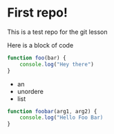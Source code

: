 # First repo!

This is a test repo for the git lesson

Here is a block of code
```javascript
function foo(bar) {
    console.log("Hey there")
}
```

- an
- unordere
- list

```javascript
function foobar(arg1, arg2) {
    console.log("Hello Foo Bar)
}
```